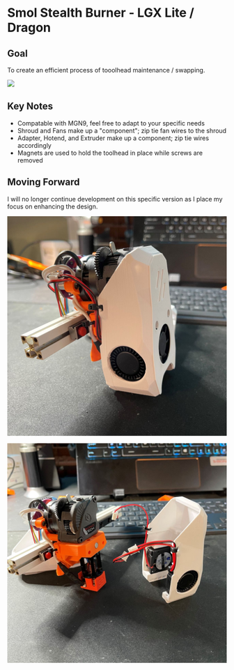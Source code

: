 # Smol Stealth Burner - LGX Lite / Dragon

## Goal
To create an efficient process of tooolhead maintenance / swapping. 

![](https://github.com/Maverick-3D/Smol_Stealth_Burner/blob/main/SSB_LGXL_0710/Images/SSB_LGXL_0710_Animation.gif)

## Key Notes
- Compatable with MGN9, feel free to adapt to your specific needs
- Shroud and Fans make up a "component"; zip tie fan wires to the shroud
- Adapter, Hotend, and Extruder make up a component; zip tie wires accordingly
- Magnets are used to hold the toolhead in place while screws are removed

## Moving Forward
I will no longer continue development on this specific version as I place my focus on enhancing the design.

![](https://github.com/Maverick-3D/Smol_Stealth_Burner/blob/main/SSB_LGXL_0710/Images/IMG_1.jpg)

![](https://github.com/Maverick-3D/Smol_Stealth_Burner/blob/main/SSB_LGXL_0710/Images/IMG_5.jpg)

